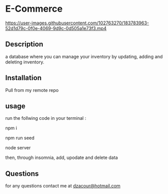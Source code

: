# E-Commerce



https://user-images.githubusercontent.com/102763270/183783963-52d1d79c-0f0e-4069-9d9c-0d505a1e73f3.mp4


## Description
a database where you can manage your inventory by updating, adding and deleting inventory.

## Installation
Pull from my remote repo

## usage
run the follwing code in your terminal :

npm i

npm run seed

node server

then, through insomnia, add, upodate and delete data

## Questions
for any questions contact me at dzacour@hotmail.com

